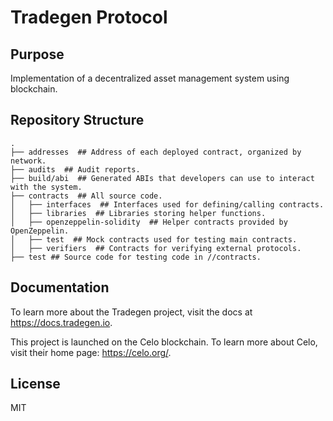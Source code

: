 # Tradegen Protocol

## Purpose

Implementation of a decentralized asset management system using blockchain.

## Repository Structure

```
.
├── addresses  ## Address of each deployed contract, organized by network.
├── audits  ## Audit reports.
├── build/abi  ## Generated ABIs that developers can use to interact with the system.
├── contracts  ## All source code.
│   ├── interfaces  ## Interfaces used for defining/calling contracts.
│   ├── libraries  ## Libraries storing helper functions.
│   ├── openzeppelin-solidity  ## Helper contracts provided by OpenZeppelin.
│   ├── test  ## Mock contracts used for testing main contracts.
│   ├── verifiers  ## Contracts for verifying external protocols.
├── test ## Source code for testing code in //contracts.
```

## Documentation

To learn more about the Tradegen project, visit the docs at https://docs.tradegen.io.

This project is launched on the Celo blockchain. To learn more about Celo, visit their home page: https://celo.org/.

## License

MIT
